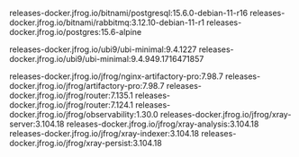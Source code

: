 releases-docker.jfrog.io/bitnami/postgresql:15.6.0-debian-11-r16 
releases-docker.jfrog.io/bitnami/rabbitmq:3.12.10-debian-11-r1 
releases-docker.jfrog.io/postgres:15.6-alpine 

releases-docker.jfrog.io/ubi9/ubi-minimal:9.4.1227 
releases-docker.jfrog.io/ubi9/ubi-minimal:9.4.949.1716471857 

releases-docker.jfrog.io/jfrog/nginx-artifactory-pro:7.98.7 
releases-docker.jfrog.io/jfrog/artifactory-pro:7.98.7 
releases-docker.jfrog.io/jfrog/router:7.135.1 
releases-docker.jfrog.io/jfrog/router:7.124.1 
releases-docker.jfrog.io/jfrog/observability:1.30.0 
releases-docker.jfrog.io/jfrog/xray-server:3.104.18 
releases-docker.jfrog.io/jfrog/xray-analysis:3.104.18 
releases-docker.jfrog.io/jfrog/xray-indexer:3.104.18 
releases-docker.jfrog.io/jfrog/xray-persist:3.104.18 




